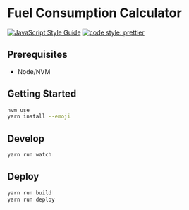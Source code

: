 # Fuel Consumption Calculator

[![JavaScript Style Guide](https://img.shields.io/badge/code_style-standard-brightgreen.svg?style=flat-square)](https://standardjs.com)
[![code style: prettier](https://img.shields.io/badge/code_style-prettier-ff69b4.svg?style=flat-square)](https://github.com/prettier/prettier)

## Prerequisites

* Node/NVM

## Getting Started

```bash
nvm use
yarn install --emoji
```

## Develop

```bash
yarn run watch
```

## Deploy

```bash
yarn run build
yarn run deploy
```

